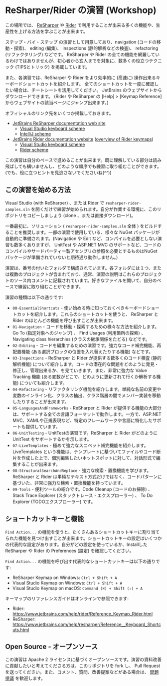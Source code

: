 # ReSharper/Rider の演習 (Workshop)

この場所では、 [ReSharper](https://jetbrains.com/resharper) や [Rider](https://jetbrains.com/rider) で利用することが出来る多くの機能や、生産性を上げる方法を学ぶことが出来ます。

ステップ・バイ・ステップ の演習として用意してあり、navigation (コードの移動・探索)、 editing (編集)、 inspections (静的解析などの検査)、 refactoring (リファクタリング) などです。 ReSharper や Rider の全ての機能を網羅しているわけではありませんが、初心者から玄人までを対象に、数多くの役立つテクニック (TIPSとトリック) を掲載しています。

また、各演習では、ReSharper や Rider をより効率的に (高速に) 操作出来るキーボードショートカットを紹介します。 全てのショートカットを一度に確認したい場合は、チートシートを活用してください。 JetBrains のウェブサイトからダウンロードできます。 (Rider や ReSharper の [Help] > [Keymap Reference] からウェブサイトの該当ページにジャンプ出来ます。)

オフィシャルのリンク先をいくつか掲載しておきます。

* [JetBrains ReSharper documentation web site](https://www.jetbrains.com/resharper/documentation/)
  * [Visual Studio keyboard scheme](https://www.jetbrains.com/resharper/docs/ReSharper90DefaultKeymap_VS_scheme.pdf)
  * [IntelliJ scheme](https://www.jetbrains.com/resharper/docs/ReSharper90DefaultKeymap_IDEA_scheme.pdf)
* [JetBrains Rider documentation website](https://www.jetbrains.com/rider/documentation/) ([overview of Rider keymaps](https://www.jetbrains.com/help/rider/Reference_Keyboard_Shortcuts_Index.html))
  * [Visual Studio keyboard scheme](https://www.jetbrains.com/help/rider/Reference_Keymap_VS.html)
  * [Rider scheme](https://www.jetbrains.com/help/rider/Reference_Keymap_Rider.html)

この演習は自分のペースで進めることが出来ます。既に理解している部分は読み飛ばしても構いませんし、どのような順序でも練習に取り組むことができます。
(でも、役に立つヒントを見逃さないでくださいね(^^))


## この演習を始める方法

Visual Studio (with ReSharper) 、または Rider で `resharper-rider-samples.sln` を開くだけで練習が始められます。自分が作業する環境に、このリポジトリをコピーしましょう (clone 、または直接ダウンロード)。

一番最初に、ソリューション ( `resharper-rider-samples.sln` 全体 ) をビルドすることを推奨します。一部の演習で使用している、様々な NuGet パッケージが自動的に準備されます。(Navigation や Edit など、コンパイルを必要としない演習も数多くありますが、 UnitTest や ASP.NET MVC のサポートなど、コードのコンパイルやサードパーティー製アセンブリの参照を必要とするものはNuGet パッケージが準備されていないと期待通り動作しません。)

演習は、番号の付いたフォルダで構成されています。各フォルダには１つ、または複数のプロジェクトが含まれており、通常、演習の説明はこれらのプロジェクトのソース内コメントに記載されています。好きなファイルを開いて、自分のペースで練習に取り組むことができます。

演習の種類は以下の通りです:

* `00-EssentialShortcuts` - 使い始める時に知っておくべきキーボードショートカットを紹介します。これらのショートカットを使うと、 ReSharper と Rider のほとんどの機能を呼び出すことが出来ます。
* `01-Navigation` - コードを移動・探索するための様々な方法を紹介します。 Go To (指定対象へのジャンプ) 、 Find Usages (利用箇所の探索) 、Navigating class hierarchies (クラスの継承関係をたどる) などです。
* `02-Editing` - コードを編集するための演習です。強力なコード補完機能、再配置機能 (ある選択ブロックの位置を入れ替えたりする機能) などです。
* `03-Inspections` - ReSharper と Rider が提供する数多くのコード検査 (静的解析機能) について紹介します。コードの潜在的な問題をどのように発見・修正し、管理出来るか、を見ていきます。また、非常に強力な Value Tracking 機能 (ある変数がどこで、どのように更新されて行くか解析する機能) についても紹介します。
* `04-Refactoring` - リファクタリング機能を紹介します。単純な名前の変更や変数のインライン化、クラスの抽出、クラス階層の間でメンバー実装を移動したりすることが出来ます。
* `05-LanguagesAndFrameworks` - ReSharper と Rider が提供する機能の大部分は、サポートする全ての言語フォーマットで動作します。一方で、ASP.NET MVC、XAMLや正規表現など、特定のフレームワークや言語に特化したサポートも提供しています。
* `06-UnitTesting` - UnitTestの演習です。ReSharper と Rider がどのように UnitTest をサポートするかを示します。
* `07-LiveTemplates` - 極めて強力なスニペット補完機能を紹介します。LiveTemplates という機能は、テンプレートに基づいてファイルやコード断片を作成した上で、個別編集したいホットスポットに対して、対話形式で編集することが出来ます。
* `08-StructuralSearchAndReplace` - 強力な検索・置換機能を学びます。ReSharper と Rider は単純なテキスト方式だけではなく、コードパターンに基づいた、非常に強力な検索・置換機能を持っています。
* `09-Tools` - 便利ツールの紹介です。Code Cleanup (コードのお掃除) 、Stack Trace Explorer (スタックトレース・エクスプローラー) 、 To Do Explorer (TODOエクスプローラー) です。


## ショートカットキーと機能

`Find Action...` の機能を使うと、たくさんあるショートカットキーに割り当てられた機能を見つけ出すことが出来ます。ショートカットキーの設定はいくつかの代表的な設定があります。自分がどの設定を使っているか、InstallしたReSharper や Rider の Preferences (設定) を確認してください。

`Find Action...` の機能を呼び出す代表的なショートカットキーは以下の通りです:

- ReSharper Keymap on Windows: `Ctrl + Shift + A`
- Visual Studio Keymap on Windows: `Ctrl + Shift + A`
- Visual Studio Keymap on macOS: `Command (⌘) + Shift (⇧) + A`

キーマップのリファレンスガイドはオンラインで参照できます:

- Rider: https://www.jetbrains.com/help/rider/Reference_Keymap_Rider.html
- ReSharper: https://www.jetbrains.com/help/resharper/Reference__Keyboard_Shortcuts.html

## Open Source - オープンソース

この演習は Apache 2 ライセンスに基づくオープンソースです。演習の資料改善に貢献したいと考えてくださる方は、このリポジトリを fork し、 Pull Request を送ってください。また、コメント、質問、改善提案などがある場合は、 [問題提議](https://github.com/JetBrains/resharper-workshop/issues) を歓迎します。

